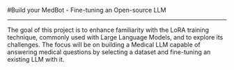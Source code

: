 #Build your MedBot - Fine-tuning an Open-source LLM


---
The goal of this project is to enhance familiarity with the LoRA training technique, commonly used with Large Language Models, and to explore its challenges. The focus will be on building a Medical LLM capable of answering medical questions by selecting a dataset and fine-tuning an existing LLM with it.
